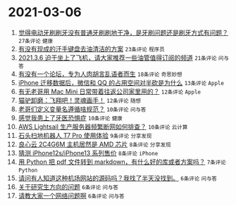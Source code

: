 # 2021-03-06

1. [觉得电动牙刷刷牙没有普通牙刷刷地干净，是牙刷问题还是刷牙方式有问题？](https://www.v2ex.com/t/758986) `27条评论` `健康`
1. [有没有现成的汗手键盘去油清洁的方案](https://www.v2ex.com/t/758985) `23条评论` `程序员`
1. [2021.3.6 迫于坐上了飞机，请大家推荐一些油管值得订阅的频道](https://www.v2ex.com/t/758988) `21条评论` `问与答`
1. [有没有一个论坛，专为人肉胡言乱语者而生](https://www.v2ex.com/t/758991) `18条评论` `奇思妙想`
1. [iPhone 迁移数据后，微信和 QQ 的占用空间对半砍是为什么](https://www.v2ex.com/t/758976) `13条评论` `Apple`
1. [有无老哥用 Mac Mini 日常带着往返公司家里用的？](https://www.v2ex.com/t/759007) `12条评论` `Apple`
1. [猫驴卸磨：飞翔吧！灵魂画手！](https://www.v2ex.com/t/758971) `12条评论` `随想`
1. [老哥们定义变量名遵循啥规范？](https://www.v2ex.com/t/759019) `10条评论` `问与答`
1. [感觉我患上了牙医恐惧症](https://www.v2ex.com/t/758994) `10条评论` `健康`
1. [AWS Lightsail 生产服务器频繁断网如何排查？](https://www.v2ex.com/t/758981) `10条评论` `云计算`
1. [石头扫地机器人 T7 Pro 使用体验](https://www.v2ex.com/t/758997) `9条评论` `分享发现`
1. [良心云 2C4G6M 主机居然是 AMD 芯片](https://www.v2ex.com/t/758993) `8条评论` `分享发现`
1. [猜测 iPhone12s/iPhone13 系列售价](https://www.v2ex.com/t/758974) `8条评论` `iPhone`
1. [用 Python 把 pdf 文件转到 markdown，有什么好的库或者方案吗？](https://www.v2ex.com/t/758980) `7条评论` `Python`
1. [请问有人知道这种机场网站的源码吗？我找了半天没找到。](https://www.v2ex.com/t/759021) `6条评论` `问与答`
1. [关于研究生方向的问题](https://www.v2ex.com/t/759006) `6条评论` `问与答`
1. [请教大家一个网络问题啊](https://www.v2ex.com/t/758987) `6条评论` `问与答`

